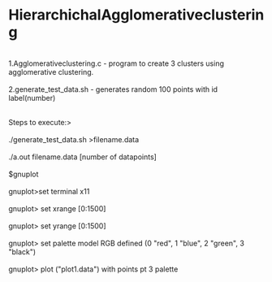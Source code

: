 # HierarchichalAgglomerativeclustering
<br>1.Agglomerativeclustering.c - program to create 3 clusters using agglomerative clustering.</br>
<br>2.generate_test_data.sh - generates random 100 points with id label(number)</br>

<br>Steps to execute:></br>
<br>./generate_test_data.sh >filename.data</br>
<br>./a.out filename.data [number of datapoints]</br>
<br>$gnuplot</br>
<br>gnuplot>set terminal x11</br>
<br>gnuplot> set xrange [0:1500]</br>
<br>gnuplot> set yrange [0:1500]</br>
<br>gnuplot> set palette model RGB defined (0 "red", 1 "blue", 2 "green", 3 "black")</br>
<br>gnuplot> plot ("plot1.data")  with points pt 3 palette</br>

